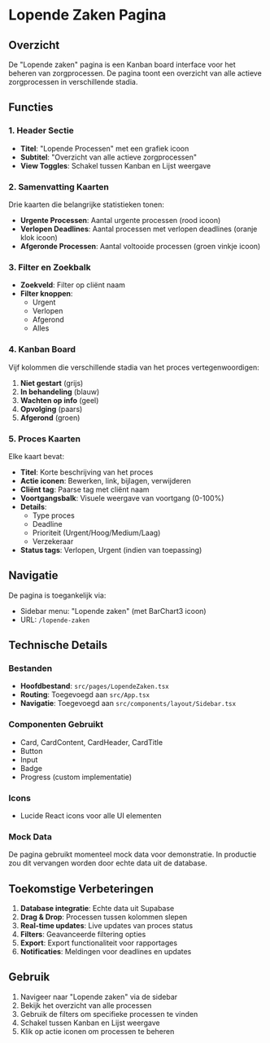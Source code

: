 # Lopende Zaken Pagina

## Overzicht
De "Lopende zaken" pagina is een Kanban board interface voor het beheren van zorgprocessen. De pagina toont een overzicht van alle actieve zorgprocessen in verschillende stadia.

## Functies

### 1. Header Sectie
- **Titel**: "Lopende Processen" met een grafiek icoon
- **Subtitel**: "Overzicht van alle actieve zorgprocessen"
- **View Toggles**: Schakel tussen Kanban en Lijst weergave

### 2. Samenvatting Kaarten
Drie kaarten die belangrijke statistieken tonen:
- **Urgente Processen**: Aantal urgente processen (rood icoon)
- **Verlopen Deadlines**: Aantal processen met verlopen deadlines (oranje klok icoon)
- **Afgeronde Processen**: Aantal voltooide processen (groen vinkje icoon)

### 3. Filter en Zoekbalk
- **Zoekveld**: Filter op cliënt naam
- **Filter knoppen**: 
  - Urgent
  - Verlopen
  - Afgerond
  - Alles

### 4. Kanban Board
Vijf kolommen die verschillende stadia van het proces vertegenwoordigen:

1. **Niet gestart** (grijs)
2. **In behandeling** (blauw)
3. **Wachten op info** (geel)
4. **Opvolging** (paars)
5. **Afgerond** (groen)

### 5. Proces Kaarten
Elke kaart bevat:
- **Titel**: Korte beschrijving van het proces
- **Actie iconen**: Bewerken, link, bijlagen, verwijderen
- **Cliënt tag**: Paarse tag met cliënt naam
- **Voortgangsbalk**: Visuele weergave van voortgang (0-100%)
- **Details**:
  - Type proces
  - Deadline
  - Prioriteit (Urgent/Hoog/Medium/Laag)
  - Verzekeraar
- **Status tags**: Verlopen, Urgent (indien van toepassing)

## Navigatie
De pagina is toegankelijk via:
- Sidebar menu: "Lopende zaken" (met BarChart3 icoon)
- URL: `/lopende-zaken`

## Technische Details

### Bestanden
- **Hoofdbestand**: `src/pages/LopendeZaken.tsx`
- **Routing**: Toegevoegd aan `src/App.tsx`
- **Navigatie**: Toegevoegd aan `src/components/layout/Sidebar.tsx`

### Componenten Gebruikt
- Card, CardContent, CardHeader, CardTitle
- Button
- Input
- Badge
- Progress (custom implementatie)

### Icons
- Lucide React icons voor alle UI elementen

### Mock Data
De pagina gebruikt momenteel mock data voor demonstratie. In productie zou dit vervangen worden door echte data uit de database.

## Toekomstige Verbeteringen
1. **Database integratie**: Echte data uit Supabase
2. **Drag & Drop**: Processen tussen kolommen slepen
3. **Real-time updates**: Live updates van proces status
4. **Filters**: Geavanceerde filtering opties
5. **Export**: Export functionaliteit voor rapportages
6. **Notificaties**: Meldingen voor deadlines en updates

## Gebruik
1. Navigeer naar "Lopende zaken" via de sidebar
2. Bekijk het overzicht van alle processen
3. Gebruik de filters om specifieke processen te vinden
4. Schakel tussen Kanban en Lijst weergave
5. Klik op actie iconen om processen te beheren 